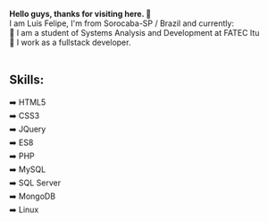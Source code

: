 <strong>Hello guys, thanks for visiting here. 👋 </strong><br>
I am Luís Felipe, I'm from Sorocaba-SP / Brazil and currently:<br>
📌 I am a student of Systems Analysis and Development at FATEC Itu<br>
📌 I work as a fullstack developer.<br><br>

## Skills:<br>
➡️ HTML5<br>
➡️ CSS3<br>
➡️ JQuery<br>
➡️ ES8<br>
➡️ PHP<br>
➡️ MySQL<br>
➡️ SQL Server<br>
➡️ MongoDB<br>
➡️ Linux<br>

